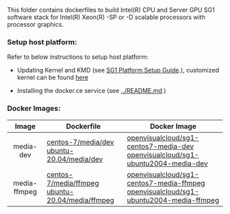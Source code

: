 

This folder contains dockerfiles to build Intel(R) CPU and Server GPU SG1 software stack for Intel(R) Xeon(R) -SP or -D scalable processors with processor graphics.

### Setup host platform:

Refer to below instructions to setup host platform:
- Updating Kernel and KMD (see [SG1 Platform Setup Guide](https://cdrdv2.intel.com/v1/dl/getContent/632320?wapkw=SG1).), customized kernel can be found [here](https://github.com/intel-gpu/kernel)  

- Installing the docker.ce service (see [../README.md](../README.md).)

### Docker Images:

|Image|Dockerfile|Docker Image|
|:-:|---|---|
|media-dev|[centos-7/media/dev](centos-7/media/dev)<br>[ubuntu-20.04/media/dev](ubuntu-20.04/media/dev)|[openvisualcloud/sg1-centos7-media-dev](https://hub.docker.com/r/openvisualcloud/sg1-centos7-media-dev)<br>[openvisualcloud/sg1-ubuntu2004-media-dev](https://hub.docker.com/r/openvisualcloud/sg1-ubuntu2004-media-dev)|
|media-ffmpeg|[centos-7/media/ffmpeg](centos-7/media/ffmpeg)<br>[ubuntu-20.04/media/ffmpeg](ubuntu-20.04/media/ffmpeg)|[openvisualcloud/sg1-centos7-media-ffmpeg](https://hub.docker.com/r/openvisualcloud/sg1-centos7-media-ffmpeg)<br>[openvisualcloud/sg1-ubuntu2004-media-ffmpeg](https://hub.docker.com/r/openvisualcloud/sg1-ubuntu2004-media-ffmpeg)|
